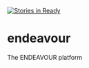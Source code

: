 [![Stories in Ready](https://badge.waffle.io/h2020-endeavour/endeavour.png?label=ready&title=Ready)](https://waffle.io/h2020-endeavour/endeavour)
# endeavour
The ENDEAVOUR platform
